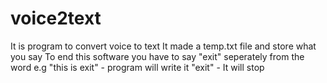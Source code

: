 # voice2text
It is program to convert voice to text 
It made a temp.txt file and store what you say
To end this software you have to say "exit" seperately from the word
e.g "this is exit" - program will write it
"exit" - It will stop
